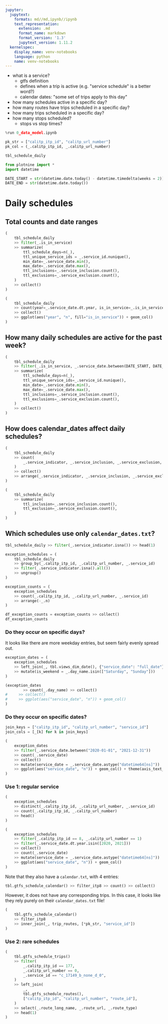 ```yaml
---
jupyter:
  jupytext:
    formats: md//md,ipynb//ipynb
    text_representation:
      extension: .md
      format_name: markdown
      format_version: '1.3'
      jupytext_version: 1.11.2
  kernelspec:
    display_name: venv-notebooks
    language: python
    name: venv-notebooks
---
```


* what is a service?
  - gtfs definition
  - defines when a trip is active (e.g. "service schedule" is a better word?)
  - calendar dates: "some set of trips apply to this day"
* how many schedules active in a specific day?
* how many routes have trips scheduled in a specific day?
* how many trips scheduled in a specific day?
* how many stops scheduled?
  - stops vs stop times?

```python
%run 0_data_model.ipynb

pk_str = ["calitp_itp_id", "calitp_url_number"]
pk_col = (_.calitp_itp_id, _.calitp_url_number)
```

```python
tbl_schedule_daily
```

```python
from plotnine import *
import datetime

DATE_START = str(datetime.date.today() - datetime.timedelta(weeks = 2))
DATE_END = str(datetime.date.today())
```

<!-- #region tags=[] -->
# Daily schedules
<!-- #endregion -->

## Total counts and date ranges

```python
(
    tbl_schedule_daily
    >> filter(_.is_in_service)
    >> summarize(
        ttl_schedule_days=n(_),
        ttl_unique_service_ids = _.service_id.nunique(),
        min_date=_.service_date.min(),
        max_date=_.service_date.max(),
        ttl_inclusions=_.service_inclusion.count(),
        ttl_exclusions=_.service_exclusion.count(),
    )
    >> collect()
)
```

```python
(
    tbl_schedule_daily
    >> count(year=_.service_date.dt.year, is_in_service=_.is_in_service)
    >> collect()
    >> ggplot(aes("year", "n", fill="is_in_service")) + geom_col()
)
```

## How many daily schedules are active for the past week?

```python
(
    tbl_schedule_daily
    >> filter(_.is_in_service, _.service_date.between(DATE_START, DATE_END))
    >> summarize(
        ttl_schedule_days=n(_),
        ttl_unique_service_ids=_.service_id.nunique(),
        min_date=_.service_date.min(),
        max_date=_.service_date.max(),
        ttl_inclusions=_.service_inclusion.count(),
        ttl_exclusions=_.service_exclusion.count(),
    )
    >> collect()
)
```

## How does calendar_dates affect daily schedules?

```python
(
    tbl_schedule_daily
    >> count(
        _.service_indicator, _.service_inclusion, _.service_exclusion, _.is_in_service
    )
    >> collect()
    >> arrange(_.service_indicator, _.service_inclusion, _.service_exclusion)
)
```

```python
(
    tbl_schedule_daily
    >> summarize(
        ttl_inclusion=_.service_inclusion.count(),
        ttl_exclusion=_.service_exclusion.count(),
    )
)
```

## Which schedules use only `calendar_dates.txt`?

```python
tbl_schedule_daily >> filter(_.service_indicator.isna()) >> head(1)
```

```python
exception_schedules = (
    tbl_schedule_daily
    >> group_by(_.calitp_itp_id, _.calitp_url_number, _.service_id)
    >> filter(_.service_indicator.isna().all())
    >> ungroup()
)

exception_counts = (
    exception_schedules
    >> count(_.calitp_itp_id, _.calitp_url_number, _.service_id)
    >> arrange(-_.n)
)

df_exception_counts = exception_counts >> collect()
df_exception_counts
```

### Do they occur on specific days?

It looks like there are more weekday entries, but seem fairly evenly spread out.

```python
exception_dates = (
    exception_schedules
    >> left_join(_, tbl.views_dim_date(), {"service_date": "full_date"})    
    >> mutate(is_weekend = _.day_name.isin(["Saturday", "Sunday"]))
)

(exception_dates
        >> count(_.day_name) >> collect()
#     >> collect()
#     >> ggplot(aes("service_date", "n")) + geom_col()
)
```

### Do they occur on specific dates?

```python
join_keys = ["calitp_itp_id", "calitp_url_number", "service_id"]
join_cols = [_[k] for k in join_keys]

(
    exception_dates
    >> filter(_.service_date.between("2020-01-01", "2021-12-31"))
    >> count(_.service_date)
    >> collect()
    >> mutate(service_date = _.service_date.astype("datetime64[ns]"))
    >> ggplot(aes("service_date", "n")) + geom_col() + theme(axis_text_x = element_text(angle = 45, hjust = 1))
)
```

### Use 1: regular service

```python
(
    exception_schedules
    >> distinct(_.calitp_itp_id, _.calitp_url_number, _.service_id)
    >> count(_.calitp_itp_id, _.calitp_url_number)
    >> head()
)
```

```python
(
    exception_schedules
    >> filter(_.calitp_itp_id == 8, _.calitp_url_number == 1)
    >> filter(_.service_date.dt.year.isin([2020, 2021]))
    >> collect()
    >> count(_.service_date)
    >> mutate(service_date = _.service_date.astype("datetime64[ns]"))
    >> ggplot(aes("service_date", "n")) + geom_col()
)
```

Note that they also have a `calendar.txt`, with 4 entries:

```python
tbl.gtfs_schedule_calendar() >> filter_itp8 >> count() >> collect()
```

However, it does not have any corresponding trips. In this case, it looks like they rely purely on their `calendar_dates.txt` file!

```python
(
    tbl.gtfs_schedule_calendar()
    >> filter_itp8
    >> inner_join(_, trip_routes, [*pk_str, "service_id"])
)
```

### Use 2: rare schedules

```python
(
    tbl.gtfs_schedule_trips()
    >> filter(
        _.calitp_itp_id == 177,
        _.calitp_url_number == 0,
        _.service_id == "c_17149_b_none_d_0",
    )
    >> left_join(
        _,
        tbl.gtfs_schedule_routes(),
        ["calitp_itp_id", "calitp_url_number", "route_id"],
    )
    >> select(_.route_long_name, _.route_url, _.route_type)
    >> head(1)
)
```

